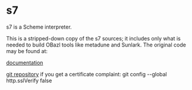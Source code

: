 # s7

s7 is a Scheme interpreter.

This is a stripped-down copy of the s7 sources; it includes only what
is needed to build OBazl tools like metadune and Sunlark. The
original code may be found at:

[documentation](https://ccrma.stanford.edu/software/snd/snd/s7.html)

[git repository](https://cm-gitlab.stanford.edu/bil/s7.git)
  if you get a certificate complaint: git config --global http.sslVerify false
